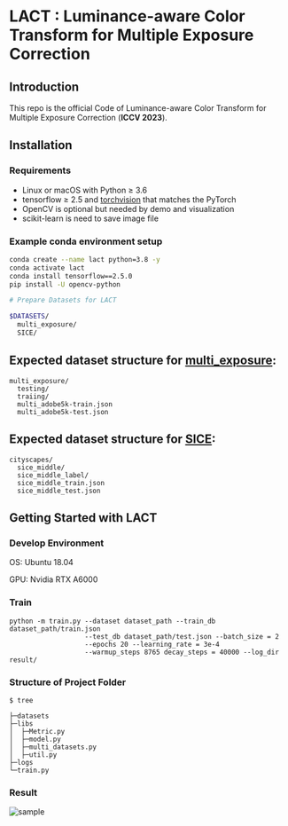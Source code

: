 # LACT : Luminance-aware Color Transform for Multiple Exposure Correction

## Introduction
This repo is the official Code of  Luminance-aware Color Transform for Multiple Exposure Correction (**ICCV 2023**). 

## Installation

### Requirements
- Linux or macOS with Python ≥ 3.6
- tensorflow ≥ 2.5 and [torchvision](https://github.com/pytorch/vision/) that matches the PyTorch 
- OpenCV is optional but needed by demo and visualization
- scikit-learn is need to save image file

### Example conda environment setup
```bash
conda create --name lact python=3.8 -y
conda activate lact
conda install tensorflow==2.5.0
pip install -U opencv-python

# Prepare Datasets for LACT

$DATASETS/
  multi_exposure/
  SICE/
```

## Expected dataset structure for [multi_exposure](https://github.com/mahmoudnafifi/Exposure_Correction):

```
multi_exposure/
  testing/
  traiing/
  multi_adobe5k-train.json
  multi_adobe5k-test.json
```

## Expected dataset structure for [SICE](https://www.cityscapes-dataset.com/downloads/):
```
cityscapes/
  sice_middle/
  sice_middle_label/
  sice_middle_train.json
  sice_middle_test.json
```
## Getting Started with LACT

### Develop Environment
OS: Ubuntu 18.04

GPU: Nvidia RTX A6000

### Train
```python -m train.py --dataset dataset_path --train_db dataset_path/train.json```</br>
```                   --test_db dataset_path/test.json --batch_size = 2```</br>
```                   --epochs 20 --learning_rate = 3e-4```</br>
```                   --warmup_steps 8765 decay_steps = 40000 --log_dir result/```</br>

### Structure of Project Folder
```
$ tree

├─datasets
├─libs
│  ├─Metric.py
│  ├─model.py
│  ├─multi_datasets.py
│  ├─util.py
├─logs
└─train.py
```

### Result
![sample](https://github.com/whdgusdl48/LACT)

